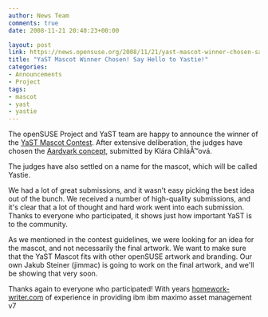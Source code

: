 ```yaml
---
author: News Team
comments: true
date: 2008-11-21 20:40:23+00:00

layout: post
link: https://news.opensuse.org/2008/11/21/yast-mascot-winner-chosen-say-hello-to-yastie/
title: "YaST Mascot Winner Chosen! Say Hello to Yastie!"
categories:
- Announcements
- Project
tags:
- mascot
- yast
- yastie
---
```

The openSUSE Project and YaST team are happy to announce the winner of the [YaST Mascot Contest](https://news.opensuse.org/2008/10/21/yast-mascot-contest/). After extensive deliberation, the judges have chosen the [Aardvark concept](http://en.opensuse.org/Image:Fixme.png), submitted by Klára CihláÅ™ová.

The judges have also settled on a name for the mascot, which will be called Yastie.

We had a lot of great submissions, and it wasn't easy picking the best idea out of the bunch. We received a number of high-quality submissions, and it's clear that a lot of thought and hard work went into each submission. Thanks to everyone who participated, it shows just how important YaST is to the community.

As we mentioned in the contest guidelines, we were looking for an idea for the mascot, and not necessarily the final artwork. We want to make sure that the YaST Mascot fits with other openSUSE artwork and branding. Our own Jakub Steiner (jimmac) is going to work on the final artwork, and we'll be showing that very soon.

Thanks again to everyone who participated! With years [homework-writer.com](https://homework-writer.com/) of experience in providing ibm ibm maximo asset management v7		
